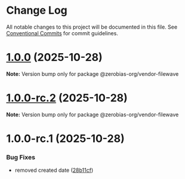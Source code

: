 # Change Log

All notable changes to this project will be documented in this file.
See [Conventional Commits](https://conventionalcommits.org) for commit guidelines.

# [1.0.0](https://github.com/zerobias-org/vendor/compare/@zerobias-org/vendor-filewave@1.0.0-rc.2...@zerobias-org/vendor-filewave@1.0.0) (2025-10-28)

**Note:** Version bump only for package @zerobias-org/vendor-filewave





# [1.0.0-rc.2](https://github.com/zerobias-org/vendor/compare/@zerobias-org/vendor-filewave@1.0.0-rc.1...@zerobias-org/vendor-filewave@1.0.0-rc.2) (2025-10-28)

**Note:** Version bump only for package @zerobias-org/vendor-filewave





# 1.0.0-rc.1 (2025-10-28)


### Bug Fixes

* removed created date ([28b11cf](https://github.com/zerobias-org/vendor/commit/28b11cf2563e9cdadd4b1dc83edd60d2fcd01df0))
